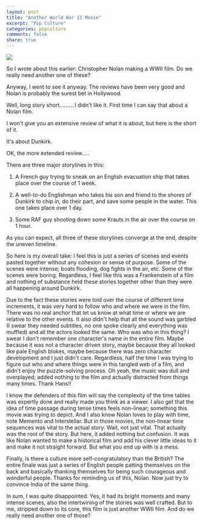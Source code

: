 ```yaml
---
layout: post
title: "Another World War II Movie"
excerpt: "Pop Culture"
categories: popculture
comments: false
share: true
---
```


![](https://i.ytimg.com/vi/8C9KffvEhLo/maxresdefault.jpg)



So I wrote about this earlier: Christopher Nolan making a WWII film. Do we really need another one of these?


Anyway, I went to see it anyway. The reviews have been very good and Nolan is probably the surest bet in Hollywood.


Well, long story short..........I didn't like it. First time I can say that about a Nolan film.



I won't give you an extensive review of what it is about, but here is the short of it.


It's about Dunkirk.


OK, the more extended review.....


There are three major storylines in this: 

1. A French guy trying to sneak on an English evacuation ship that takes place over the course of 1 week. 


2. A well-to-do Englishman who takes his son and friend to the shores of Dunkirk to chip in, do their part, and save some people in the water. This one takes place over 1 day.

3. Some RAF guy shooting down some Krauts in the air over the course on 1 hour.



As you can expect, all three of these storylines converge at the end, despite the uneven timeline.



So here is my overall take: I feel this is just a series of scenes and events pasted together without any cohesion or sense of purpose. Some of the scenes were intense; boats flooding, dog fights in the air, etc. Some of the scenes were boring. Regardless, I feel like this was a Frankenstein of a film and nothing of substance held these stories together other than they were all happening around Dunkirk.


Due to the fact these stories were told over the course of different time increments, it was very hard to follow who and where we were in the film. There was no real anchor that let us know at what time or where we are relative to the other events. It also didn't help that all the sound was garbled (I swear they needed subtitles, no one spoke clearly and everything was muffled) and all the actors looked the same. Who was who in this thing? I swear I don't remember one character's name in the entire film. Maybe because it was not a character driven story, maybe because they all looked like pale English blokes, maybe because there was zero character development and I just didn't care. Regardless, half the time I was trying to figure out who and where things were in this tangled web of a film, and didn't enjoy the puzzle-solving process. Oh yeah, the music was dull and overplayed; added nothing to the film and actually distracted from things many times. Thank Hans!!


I know the defenders of this film will say the complexity of the time tables was expertly done and really made you think as a viewer. I also get that the idea of time passage during tense times feels non-linear; something this movie was trying to depict. And I also know Nolan loves to play with time, note Memento and Interstellar. But in those movies, the non-linear time sequences was vital to the actual story. Wait, not just vital. That actually was the root of the story. But here, it added nothing but confusion. It was like Nolan wanted to make a historical film and add his clever little ideas to it and make it not straight forward. But what you end up with is a mess.

Finally, is there a culture more self-congratulatory than the British? The entire finale was just a series of English people patting themselves on the back and basically thanking themselves for being such courageous and wonderful people. Thanks for reminding us of this, Nolan. Now just try to convince India of the same thing.


In sum, I was quite disappointed. Yes, it had its bright moments and many intense scenes, also the intertwining of the stories was well crafted. But to me, stripped down to its core, this film is just another WWII film. And do we really need another one of those?


